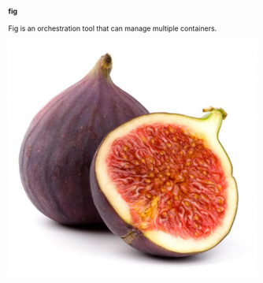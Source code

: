 #### fig

Fig is an orchestration tool that can manage multiple containers.

![figs](images/figs.jpg "figs")